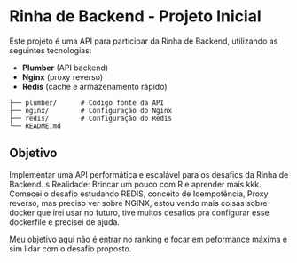 # Rinha de Backend - Projeto Inicial

Este projeto é uma API para participar da Rinha de Backend, utilizando as seguintes tecnologias:

- **Plumber** (API backend)
- **Nginx** (proxy reverso)
- **Redis** (cache e armazenamento rápido)

```
├── plumber/      # Código fonte da API
├── nginx/        # Configuração do Nginx
├── redis/        # Configuração do Redis
└── README.md
```

## Objetivo

Implementar uma API performática e escalável para os desafios da Rinha de Backend.
s
Realidade: Brincar um pouco com R e aprender mais kkk. Comecei o desafio estudando REDIS, conceito de Idempotência, Proxy reverso, mas preciso ver sobre NGINX, estou vendo mais coisas sobre docker que irei usar no futuro, tive muitos desafios pra configurar esse dockerfile e precisei de ajuda.

Meu objetivo aqui não é entrar no ranking e focar em peformance máxima e sim lidar com o desafio proposto.